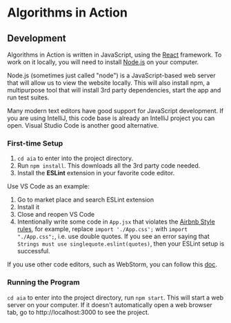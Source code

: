 # Algorithms in Action

## Development
Algorithms in Action is written in JavaScript, using the [React](https://reactjs.org/)
framework. To work on it locally, you will need to install
[Node.js](https://nodejs.org/en/download/) on your computer.

Node.js (sometimes just called "node") is a JavaScript-based web server that will allow us
to view the website locally. This will also install npm, a multipurpose tool that will
install 3rd party dependencies, start the app and run test suites.

Many modern text editors have good support for JavaScript development. If you are using
IntelliJ, this code base is already an IntelliJ project you can open. Visual Studio Code
is another good alternative.

### First-time Setup
1. `cd aia` to enter into the project directory.
2. Run `npm install`. This downloads all the 3rd party code needed.
3. Install the **ESLint** extension in your favorite code editor.

Use VS Code as an example:
1. Go to market place and search ESLint extension
2. Install it
3. Close and reopen VS Code
4. Intentionally write some code in `App.jsx` that violates the [Airbnb Style rules](https://github.com/airbnb/javascript/blob/master/react/README.md), for example, replace `import './App.css';` with `import "./App.css";`, i.e. use double quotes. If you see an error saying that `Strings must use singlequote.eslint(quotes)`, then your ESLint setup is successful.

If you use other code editors, such as WebStorm, you can follow this [doc](https://www.jetbrains.com/help/webstorm/eslint.html).


### Running the Program
`cd aia` to enter into the project directory, run `npm start`. This will start a web server on your computer.
If it doesn't automatically open a web browser tab, go to http://localhost:3000 to see the
project.
